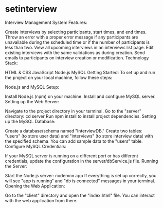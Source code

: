 # setinterview
Interview Management System
Features:

Create interviews by selecting participants, start times, and end times.
Throw an error with a proper error message if any participants are unavailable during the scheduled time or if the number of participants is less than two.
View all upcoming interviews in an interviews list page.
Edit existing interviews with the same validations as during creation.
Send emails to participants on interview creation or modification.
Technology Stack:

HTML & CSS
JavaScript
Node.js
MySQL
Getting Started:
To set up and run the project on your local machine, follow these steps:

Node.js and MySQL Setup:

Install Node.js (npm) on your machine.
Install and configure MySQL server.
Setting up the Web Server:

Navigate to the project directory in your terminal.
Go to the "server" directory: cd server
Run npm install to install project dependencies.
Setting up the MySQL Database:

Create a database/schema named "InterviewDB."
Create two tables: "users" (to store user data) and "interviews" (to store interview data) with the specified schema.
You can add sample data to the "users" table.
Configure MySQL Credentials:

If your MySQL server is running on a different port or has different credentials, update the configuration in the server/dbService.js file.
Running the Server:

Start the Node.js server: nodemon app
If everything is set up correctly, you will see "app is running" and "db is connected" messages in your terminal.
Opening the Web Application:

Go to the "client" directory and open the "index.html" file.
You can interact with the web application from there.  

